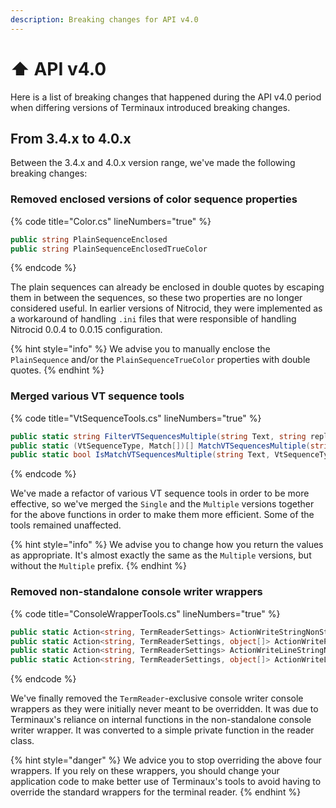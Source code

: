 ```yaml
---
description: Breaking changes for API v4.0
---
```


# ⬆️ API v4.0

Here is a list of breaking changes that happened during the API v4.0 period when differing versions of Terminaux introduced breaking changes.

## From 3.4.x to 4.0.x

Between the 3.4.x and 4.0.x version range, we've made the following breaking changes:

### Removed enclosed versions of color sequence properties

{% code title="Color.cs" lineNumbers="true" %}
```csharp
public string PlainSequenceEnclosed
public string PlainSequenceEnclosedTrueColor
```
{% endcode %}

The plain sequences can already be enclosed in double quotes by escaping them in between the sequences, so these two properties are no longer considered useful. In earlier versions of Nitrocid, they were implemented as a workaround of handling `.ini` files that were responsible of handling Nitrocid 0.0.4 to 0.0.15 configuration.

{% hint style="info" %}
We advise you to manually enclose the `PlainSequence` and/or the `PlainSequenceTrueColor` properties with double quotes.
{% endhint %}

### Merged various VT sequence tools

{% code title="VtSequenceTools.cs" lineNumbers="true" %}
```csharp
public static string FilterVTSequencesMultiple(string Text, string replace = "", VtSequenceType types = VtSequenceType.All)
public static (VtSequenceType, Match[])[] MatchVTSequencesMultiple(string Text, VtSequenceType type = VtSequenceType.All)
public static bool IsMatchVTSequencesMultiple(string Text, VtSequenceType type = VtSequenceType.All)
```
{% endcode %}

We've made a refactor of various VT sequence tools in order to be more effective, so we've merged the `Single` and the `Multiple` versions together for the above functions in order to make them more efficient. Some of the tools remained unaffected.

{% hint style="info" %}
We advise you to change how you return the values as appropriate. It's almost exactly the same as the `Multiple` versions, but without the `Multiple` prefix.
{% endhint %}

### Removed non-standalone console writer wrappers

{% code title="ConsoleWrapperTools.cs" lineNumbers="true" %}
```csharp
public static Action<string, TermReaderSettings> ActionWriteStringNonStandalone
public static Action<string, TermReaderSettings, object[]> ActionWriteParameterizedNonStandalone
public static Action<string, TermReaderSettings> ActionWriteLineStringNonStandalone
public static Action<string, TermReaderSettings, object[]> ActionWriteLineParameterizedNonStandalone
```
{% endcode %}

We've finally removed the `TermReader`-exclusive console writer console wrappers as they were initially never meant to be overridden. It was due to Terminaux's reliance on internal functions in the non-standalone console writer wrapper. It was converted to a simple private function in the reader class.

{% hint style="danger" %}
We advice you to stop overriding the above four wrappers. If you rely on these wrappers, you should change your application code to make better use of Terminaux's tools to avoid having to override the standard wrappers for the terminal reader.
{% endhint %}
